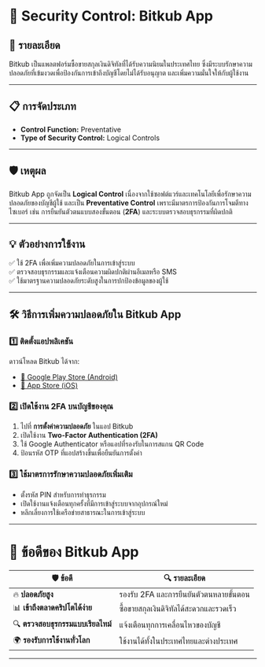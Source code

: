 # 🔐 Security Control: Bitkub App

## 📄 รายละเอียด
Bitkub เป็นแพลตฟอร์มซื้อขายสกุลเงินดิจิทัลที่ได้รับความนิยมในประเทศไทย ซึ่งมีระบบรักษาความปลอดภัยที่เข้มงวดเพื่อป้องกันการเข้าถึงบัญชีโดยไม่ได้รับอนุญาต และเพิ่มความมั่นใจให้กับผู้ใช้งาน

---

## 📋 การจัดประเภท
- **Control Function:** Preventative
- **Type of Security Control:** Logical Controls

---

## 🛡️ เหตุผล
Bitkub App ถูกจัดเป็น **Logical Control** เนื่องจากใช้ซอฟต์แวร์และเทคโนโลยีเพื่อรักษาความปลอดภัยของบัญชีผู้ใช้ และเป็น **Preventative Control** เพราะมีมาตรการป้องกันการโจมตีทางไซเบอร์ เช่น การยืนยันตัวตนแบบสองขั้นตอน (**2FA**) และระบบตรวจสอบธุรกรรมที่ผิดปกติ

---

## 💡 ตัวอย่างการใช้งาน
✅ ใช้ 2FA เพื่อเพิ่มความปลอดภัยในการเข้าสู่ระบบ  
✅ ตรวจสอบธุรกรรมและแจ้งเตือนความผิดปกติผ่านอีเมลหรือ SMS  
✅ ใช้มาตรฐานความปลอดภัยระดับสูงในการปกป้องข้อมูลของผู้ใช้  

---

## 🛠️ วิธีการเพิ่มความปลอดภัยใน Bitkub App
### 1️⃣ ติดตั้งแอปพลิเคชัน
ดาวน์โหลด Bitkub ได้จาก:
- [📲 Google Play Store (Android)](https://play.google.com/store/apps/details?id=com.bitkub)
- [📲 App Store (iOS)](https://apps.apple.com/th/app/bitkub/id1445907787)

### 2️⃣ เปิดใช้งาน 2FA บนบัญชีของคุณ
1. ไปที่ **การตั้งค่าความปลอดภัย** ในแอป Bitkub
2. เปิดใช้งาน **Two-Factor Authentication (2FA)**
3. ใช้ Google Authenticator หรือแอปที่รองรับในการสแกน QR Code
4. ป้อนรหัส OTP ที่แอปสร้างขึ้นเพื่อยืนยันการตั้งค่า

### 3️⃣ ใช้มาตรการรักษาความปลอดภัยเพิ่มเติม
- ตั้งรหัส PIN สำหรับการทำธุรกรรม
- เปิดใช้งานแจ้งเตือนทุกครั้งที่มีการเข้าสู่ระบบจากอุปกรณ์ใหม่
- หลีกเลี่ยงการใช้เครือข่ายสาธารณะในการเข้าสู่ระบบ

---
# 🚀 ข้อดีของ Bitkub App
| 🛡️ **ข้อดี** | 🔍 **รายละเอียด** |
|-------------|----------------|
| 🔥 **ปลอดภัยสูง** | รองรับ 2FA และการยืนยันตัวตนหลายขั้นตอน |
| 📊 **เข้าถึงตลาดคริปโตได้ง่าย** | ซื้อขายสกุลเงินดิจิทัลได้สะดวกและรวดเร็ว |
| 🔍 **ตรวจสอบธุรกรรมแบบเรียลไทม์** | แจ้งเตือนทุกการเคลื่อนไหวของบัญชี |
| 🌍 **รองรับการใช้งานทั่วโลก** | ใช้งานได้ทั้งในประเทศไทยและต่างประเทศ |

---
